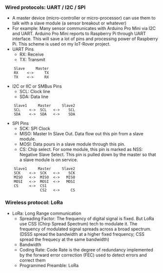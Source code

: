 ### Wired protocols: UART / I2C / SPI
* A master device (micro-controller or micro-processor) can use them to talk with a slave module (a sensor breakout or whatever)
* For example: Many sensor communicates with Arduino Pro Mini via I2C and UART. Arduino Pro Mini reports to Raspberry Pi through UART interface. This will save a lot of pins and processing power of Raspberry Pi. This scheme is used on my IoT-Rover project.
* UART Pins
  * RX: Receive
  * TX: Transmit
```
    Slave     Master  
    RX    <->     TX    
    TX    <->     RX
```
* I2C or IIC or SMBus Pins
  * SCL: Clock line
  * SDA: Data line
```
    Slave1     Master     Slave2
    SCL    <->  SCL   <->    SCL
    SDA    <->  SDA   <->    SDA
```
* SPI Pins
  * SCK: SPI Clock
  * MISO: Master In Slave Out. Data flow out this pin from a slave module.
  * MOSI: Data pours in a slave module through this pin.
  * CS: Chip select. For some module, this pin is marked as NSS: Negative Slave Select. This pin is pulled down by the master so that a slave module is on service. 
```
    Slave1     Master     Slave2
    SCK    <->  SCK   <->    SCK
    MISO   <->  MISO  <->   MISO
    MOSI   <->  MOSI  <->   MOSI
    CS     <->  CS1 
                CS2   <->     CS    
```
### Wireless protocol: LoRa
* LoRa: Long Range communication
  * Spreading Factor: The frequency of digital signal is fixed. But LoRa use CSS (Chirp Spread Spectrum) tech to modulate it. The frequency of modulated signal spreads across a broad spectrum. (DSSS spread the bandwidth at a higher fixed frequency; CSS spread the frequecy at the same bandwidth)
  * Bandwidth
  * Coding Rate: Code Rate is the degree of redundancy implemented by the forward error correction (FEC)
used to detect errors and correct them
  * Programmed Preamble: LoRa 

